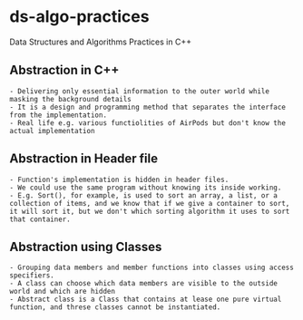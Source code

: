 # ds-algo-practices
Data Structures and Algorithms Practices in C++ 

## Abstraction in C++

    - Delivering only essential information to the outer world while masking the background details
    - It is a design and programming method that separates the interface from the implementation.
    - Real life e.g. various functiolities of AirPods but don't know the actual implementation

## Abstraction in Header file
    - Function's implementation is hidden in header files.
    - We could use the same program without knowing its inside working. 
    - E.g. Sort(), for example, is used to sort an array, a list, or a collection of items, and we know that if we give a container to sort, it will sort it, but we don't which sorting algorithm it uses to sort that container.

## Abstraction using Classes
    - Grouping data members and member functions into classes using access specifiers.
    - A class can choose which data members are visible to the outside world and which are hidden
    - Abstract class is a Class that contains at lease one pure virtual function, and threse classes cannot be instantiated.